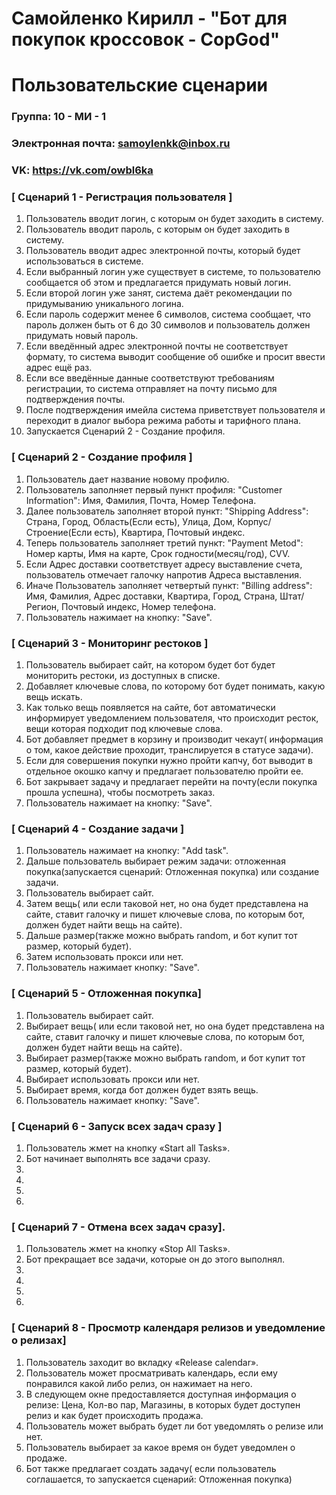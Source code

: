 # Самойленко Кирилл - "Бот для покупок кроссовок - CopGod"
# Пользовательские сценарии
	
### Группа: 10 - МИ - 1
### Электронная почта: samoylenkk@inbox.ru
### VK: https://vk.com/owbl6ka

### [ Сценарий 1 - Регистрация пользователя ]
	
1. Пользователь вводит логин, с которым он будет заходить в систему.
2. Пользователь вводит пароль, с которым он будет заходить в систему.
3. Пользователь вводит адрес электронной почты, который будет использоваться в системе.
4. Если выбранный логин уже существует в системе, то пользователю сообщается об этом и предлагается придумать новый логин.
5. Если второй логин уже занят, система даёт рекомендации по придумыванию уникального логина.
6. Если пароль содержит менее 6 символов, система сообщает, что пароль должен быть от 6 до 30 символов и пользователь должен придумать новый пароль.
7. Если введённый адрес электронной почты не соответствует формату, то система выводит сообщение об ошибке и просит ввести адрес ещё раз.
8. Если все введённые данные соответствуют требованиям регистрации, то система отправляет на почту письмо для подтверждения почты.
9. После подтверждения имейла система приветствует пользователя и переходит в диалог выбора режима работы и тарифного плана.
10. Запускается Сценарий 2 - Создание профиля.
	
	
### [ Сценарий 2 - Создание профиля ]
	
1. Пользователь дает название новому профилю.
2. Пользователь заполняет первый пункт профиля: "Customer Information": Имя, Фамилия, Почта, Номер Телефона.
3. Далее пользователь заполняет второй пункт: "Shipping Address": Страна, Город, Область(Если есть), Улица, Дом, Корпус/ Строение(Если есть), Квартира, Почтовый индекс.
4. Теперь пользователь заполняет третий пункт: "Payment Metod": Номер карты, Имя на карте, Срок годности(месяц/год), CVV.
5. Если Адрес доставки соответствует адресу выставление счета, пользователь отмечает галочку напротив Адреса выставления.
6. Иначе Пользователь заполняет четвертый пункт: "Billing address": Имя, Фамилия, Адрес доставки, Квартира, Город, Страна, Штат/Регион, Почтовый индекс, Номер телефона. 
7. Пользователь нажимает на кнопку: "Save".
	
### [ Сценарий 3 - Мониторинг рестоков ]
	
1. Пользователь выбирает сайт, на котором будет бот будет мониторить рестоки, из доступных в списке.
2. Добавляет ключевые слова, по которому бот будет понимать, какую вещь искать.
3. Как только вещь появляется на сайте, бот автоматически информирует уведомлением пользователя, что происходит ресток, вещи которая подходит под ключевые слова.
4. Бот добавляет предмет в корзину и производит чекаут( информация о том, какое действие проходит, транслируется в статусе задачи).
5. Если для совершения покупки нужно пройти капчу, бот выводит в отдельное окошко капчу и предлагает пользователю пройти ее.
5. Бот закрывает задачу и предлагает перейти на почту(если покупка прошла успешна), чтобы посмотреть заказ.
6. Пользователь нажимает на кнопку: "Save".
	
### [ Сценарий 4 - Создание задачи ]
	
1. Пользователь нажимает на кнопку: "Add task".
2. Дальше пользователь выбирает режим задачи: отложенная покупка(запускается сценарий: Отложенная покупка) или создание задачи.
2. Пользователь выбирает сайт.
3. Затем вещь( или если таковой нет, но она будет представлена на сайте, ставит галочку и пишет ключевые слова, по которым бот, должен будет найти вещь на сайте).
4. Дальше размер(также можно выбрать random, и бот купит тот размер, который будет).
5. Затем использовать прокси или нет.
6. Пользователь нажимает кнопку: "Save". 
	
	
### [ Сценарий 5 - Отложенная покупка]
	
1. Пользователь выбирает сайт.
2. Выбирает вещь( или если таковой нет, но она будет представлена на сайте, ставит галочку и пишет ключевые слова, по которым бот, должен будет найти вещь на сайте).
3. Выбирает размер(также можно выбрать random, и бот купит тот размер, который будет).
4. Выбирает использовать прокси или нет.
5. Выбирает время, когда бот должен будет взять вещь.
6. Пользователь нажимает кнопку: "Save". 
	
	
### [ Сценарий 6 - Запуск всех задач сразу ]
	
1. Пользователь жмет на кнопку «Start all Tasks».
2. Бот начинает выполнять все задачи сразу.
3.
4.
5.
6.
	
### [ Сценарий 7 - Отмена всех задач сразу].
	
1. Пользователь жмет на кнопку «Stop All Tasks».
2. Бот прекращает все задачи, которые он до этого выполнял.
3.
4.
5.
6.
	
	
### [ Сценарий 8 - Просмотр календаря релизов и уведомление о релизах]
	
1. Пользователь заходит во вкладку «Release calendar».
2. Пользователь может просматривать календарь, если ему понравился какой либо релиз, он нажимает на него.
3. В следующем окне предоставляется доступная информация о релизе: Цена, Кол-во пар, Магазины, в которых будет доступен релиз и как будет происходить продажа.
4. Пользователь может выбрать будет ли бот уведомлять о релизе или нет.
5. Пользователь выбирает за какое время он будет уведомлен о продаже.
6. Бот также предлагает создать задачу( если пользователь соглашается, то запускается сценарий: Отложенная покупка)
